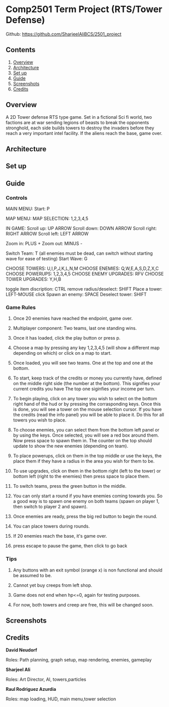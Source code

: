 # Comp2501 Term Project (RTS/Tower Defense)
Github: https://github.com/SharjeelAliBCS/2501_project

## Contents
1. [Overview](#Overview)
2. [Architecture](#Architecture)
3. [Set up](#set-up)
4. [Guide](#Guide)
5. [Screenshots](#Screenshots)
6. [Credits](#Credits)

## Overview

A 2D Tower defense RTS type game. Set in a fictional Sci fi world,
two factions are at war sending legions of beasts to break the opponents
stronghold, each side builds towers to destroy the invaders before they 
reach a very important intel facility. If the aliens reach the base, game over. 

## Architecture

## Set up

## Guide

### Controls

MAIN MENU:
Start: P

MAP MENU:
MAP SELECTION: 1,2,3,4,5

IN GAME:
Scroll up: UP ARROW
Scroll down: DOWN ARROW
Scroll right: RIGHT ARROW
Scroll left: LEFT ARROW 

Zoom in: PLUS +
Zoom out: MINUS - 

Switch Team: T (all enemies must be dead, can switch without starting wave for ease of testing)
Start Wave: G

CHOOSE TOWERS: U,I,P,J,K,L,N,M
CHOOSE ENEMIES: Q,W,E,A,S,D,Z,X,C
CHOOSE POWERUPS: 1,2,3,4,5
CHOOSE ENEMY UPGRADES: RFV
CHOOSE TOWER UPGRADES: Y,H,B

toggle item discription: CTRL
remove radius/deselect: SHIFT
Place a tower: LEFT-MOUSE click
Spawn an enemy: SPACE
Deselect tower: SHIFT

### Game Rules

1. Once 20 enemies have reached the endpoint, game over. 
2. Multiplayer component: Two teams, last one standing wins.

1. Once it has loaded, click the play button or press p. 
2. Choose a map by pressing any key 1,2,3,4,5 (will show a different map depending on which)
   or click on a map to start. 
3. Once loaded, you will see two teams. One at the top and one at the bottom. 
4. To start, keep track of the credits or money you currently have, defined on the middle
   right side (the number at the bottom). This signifies your current credits you have
   The top one siginfies your income per turn. 
5. To begin playing, click on any tower you wish to select on the bottom right hand of the hud
   or by pressing the corrasponding keys. Once this is done, you will see a tower on the mouse
   selection cursor. If you have the credits (read the info panel) you will be able to place it. 
   Do this for all towers you wish to place. 
6. To choose enemies, you can select them from the bottom left panel or by using the keys. Once 
   selected, you will see a red box around them. Now press space to spawn them in. The counter
   on the top should update to show the new enemies (depending on team). 
7. To place powerups, click on them in the top middle or use the keys, the place them if they have 
   a radius in the area you wish for them to be. 
8. To use upgrades, click on them in the bottom right (left to the tower) or bottom left (right to the enemies)
   then press space to place them. 
9. To switch teams, press the green button in the middle. 
10. You can only start a round if you have enemies coming towards you. So a good way is to spawn one 
   enemy on both teams (spawn on player 1, then switch to player 2 and spawn). 
11. Once enemies are ready, press the big red button to begin the round. 
12. You can place towers during rounds. 
13. If 20 enemies reach the base, it's game over. 
14. press escape to pause the game, then click to go back

### Tips

1. Any buttons with an exit symbol (orange x) is non functional and should be assumed to be.

2. Cannot yet buy creeps from left shop.

3. Game does not end when hp<=0, again for testing purposes.
4. For now, both towers and creep are free, this will be changed soon.


## Screenshots

## Credits

**David Neudorf**

Roles:
Path planning, graph setup, map rendering, enemies, gameplay

**Sharjeel Ali**

Roles:
Art Director, AI, towers,particles

**Raul Rodriguez Azurdia**

Roles:
map loading, HUD, main menu,tower selection

